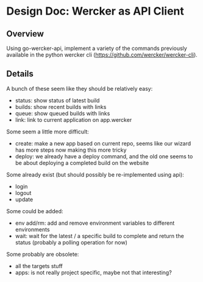 # Design Doc: Wercker as API Client

## Overview

Using go-wercker-api, implement a variety of the commands previously available
in the python wercker cli (https://github.com/wercker/wercker-cli).

## Details

A bunch of these seem like they should be relatively easy:
 - status: show status of latest build
 - builds: show recent builds with links
 - queue: show queued builds with links
 - link: link to current application on app.wercker

Some seem a little more difficult:
 - create: make a new app based on current repo, seems like our wizard has
   more steps now making this more tricky
 - deploy: we already have a deploy command, and the old one seems to be about
   deploying a completed build on the website

Some already exist (but should possibly be re-implemented using api):
 - login
 - logout
 - update

Some could be added:
 - env add/rm: add and remove environment variables to different environments
 - wait: wait for the latest / a specific build to complete and return the
   status (probably a polling operation for now)

Some probably are obsolete:
 - all the targets stuff
 - apps: is not really project specific, maybe not that interesting?


